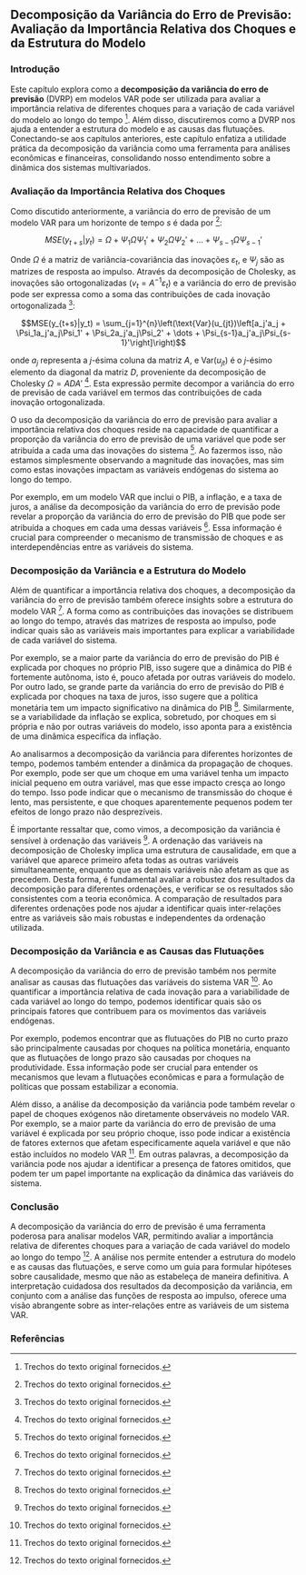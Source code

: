 ## Decomposição da Variância do Erro de Previsão: Avaliação da Importância Relativa dos Choques e da Estrutura do Modelo

### Introdução
Este capítulo explora como a **decomposição da variância do erro de previsão** (DVRP) em modelos VAR pode ser utilizada para avaliar a importância relativa de diferentes choques para a variação de cada variável do modelo ao longo do tempo [^1]. Além disso, discutiremos como a DVRP nos ajuda a entender a estrutura do modelo e as causas das flutuações. Conectando-se aos capítulos anteriores, este capítulo enfatiza a utilidade prática da decomposição da variância como uma ferramenta para análises econômicas e financeiras, consolidando nosso entendimento sobre a dinâmica dos sistemas multivariados.

### Avaliação da Importância Relativa dos Choques
Como discutido anteriormente, a variância do erro de previsão de um modelo VAR para um horizonte de tempo *s* é dada por [^1]:

$$MSE(y_{t+s}|y_t) = \Omega + \Psi_1\Omega\Psi_1' + \Psi_2\Omega\Psi_2' + \dots + \Psi_{s-1}\Omega\Psi_{s-1}'$$

Onde $\Omega$ é a matriz de variância-covariância das inovações $\varepsilon_t$, e $\Psi_j$ são as matrizes de resposta ao impulso. Através da decomposição de Cholesky, as inovações são ortogonalizadas ($v_t = A^{-1}\varepsilon_t$) e a variância do erro de previsão pode ser expressa como a soma das contribuições de cada inovação ortogonalizada [^1]:

$$MSE(y_{t+s}|y_t) = \sum_{j=1}^{n}\left(\text{Var}(u_{jt})\left[a_j'a_j + \Psi_1a_j'a_j\Psi_1' + \Psi_2a_j'a_j\Psi_2' + \dots + \Psi_{s-1}a_j'a_j\Psi_{s-1}'\right]\right)$$

onde $a_j$ representa a *j*-ésima coluna da matriz $A$, e $\text{Var}(u_{jt})$ é o *j*-ésimo elemento da diagonal da matriz $D$, proveniente da decomposição de Cholesky $\Omega = ADA'$ [^1]. Esta expressão permite decompor a variância do erro de previsão de cada variável em termos das contribuições de cada inovação ortogonalizada.

O uso da decomposição da variância do erro de previsão para avaliar a importância relativa dos choques reside na capacidade de quantificar a proporção da variância do erro de previsão de uma variável que pode ser atribuída a cada uma das inovações do sistema [^1]. Ao fazermos isso, não estamos simplesmente observando a magnitude das inovações, mas sim como estas inovações impactam as variáveis endógenas do sistema ao longo do tempo.

Por exemplo, em um modelo VAR que inclui o PIB, a inflação, e a taxa de juros, a análise da decomposição da variância do erro de previsão pode revelar a proporção da variância do erro de previsão do PIB que pode ser atribuída a choques em cada uma dessas variáveis [^1]. Essa informação é crucial para compreender o mecanismo de transmissão de choques e as interdependências entre as variáveis do sistema.

### Decomposição da Variância e a Estrutura do Modelo
Além de quantificar a importância relativa dos choques, a decomposição da variância do erro de previsão também oferece insights sobre a estrutura do modelo VAR [^1]. A forma como as contribuições das inovações se distribuem ao longo do tempo, através das matrizes de resposta ao impulso, pode indicar quais são as variáveis mais importantes para explicar a variabilidade de cada variável do sistema.

Por exemplo, se a maior parte da variância do erro de previsão do PIB é explicada por choques no próprio PIB, isso sugere que a dinâmica do PIB é fortemente autônoma, isto é, pouco afetada por outras variáveis do modelo. Por outro lado, se grande parte da variância do erro de previsão do PIB é explicada por choques na taxa de juros, isso sugere que a política monetária tem um impacto significativo na dinâmica do PIB [^1]. Similarmente, se a variabilidade da inflação se explica, sobretudo, por choques em si própria e não por outras variáveis do modelo, isso aponta para a existência de uma dinâmica específica da inflação.

Ao analisarmos a decomposição da variância para diferentes horizontes de tempo, podemos também entender a dinâmica da propagação de choques. Por exemplo, pode ser que um choque em uma variável tenha um impacto inicial pequeno em outra variável, mas que esse impacto cresça ao longo do tempo. Isso pode indicar que o mecanismo de transmissão do choque é lento, mas persistente, e que choques aparentemente pequenos podem ter efeitos de longo prazo não desprezíveis.

É importante ressaltar que, como vimos, a decomposição da variância é sensível à ordenação das variáveis [^1]. A ordenação das variáveis na decomposição de Cholesky implica uma estrutura de causalidade, em que a variável que aparece primeiro afeta todas as outras variáveis simultaneamente, enquanto que as demais variáveis não afetam as que as precedem. Desta forma, é fundamental avaliar a robustez dos resultados da decomposição para diferentes ordenações, e verificar se os resultados são consistentes com a teoria econômica. A comparação de resultados para diferentes ordenações pode nos ajudar a identificar quais inter-relações entre as variáveis são mais robustas e independentes da ordenação utilizada.

### Decomposição da Variância e as Causas das Flutuações
A decomposição da variância do erro de previsão também nos permite analisar as causas das flutuações das variáveis do sistema VAR [^1]. Ao quantificar a importância relativa de cada inovação para a variabilidade de cada variável ao longo do tempo, podemos identificar quais são os principais fatores que contribuem para os movimentos das variáveis endógenas.

Por exemplo, podemos encontrar que as flutuações do PIB no curto prazo são principalmente causadas por choques na política monetária, enquanto que as flutuações de longo prazo são causadas por choques na produtividade. Essa informação pode ser crucial para entender os mecanismos que levam a flutuações econômicas e para a formulação de políticas que possam estabilizar a economia.

Além disso, a análise da decomposição da variância pode também revelar o papel de choques exógenos não diretamente observáveis no modelo VAR. Por exemplo, se a maior parte da variância do erro de previsão de uma variável é explicada por seu próprio choque, isso pode indicar a existência de fatores externos que afetam especificamente aquela variável e que não estão incluídos no modelo VAR [^1]. Em outras palavras, a decomposição da variância pode nos ajudar a identificar a presença de fatores omitidos, que podem ter um papel importante na explicação da dinâmica das variáveis do sistema.

### Conclusão
A decomposição da variância do erro de previsão é uma ferramenta poderosa para analisar modelos VAR, permitindo avaliar a importância relativa de diferentes choques para a variação de cada variável do modelo ao longo do tempo [^1]. A análise nos permite entender a estrutura do modelo e as causas das flutuações, e serve como um guia para formular hipóteses sobre causalidade, mesmo que não as estabeleça de maneira definitiva. A interpretação cuidadosa dos resultados da decomposição da variância, em conjunto com a análise das funções de resposta ao impulso, oferece uma visão abrangente sobre as inter-relações entre as variáveis de um sistema VAR.

### Referências
[^1]: Trechos do texto original fornecidos.
<!-- END -->

